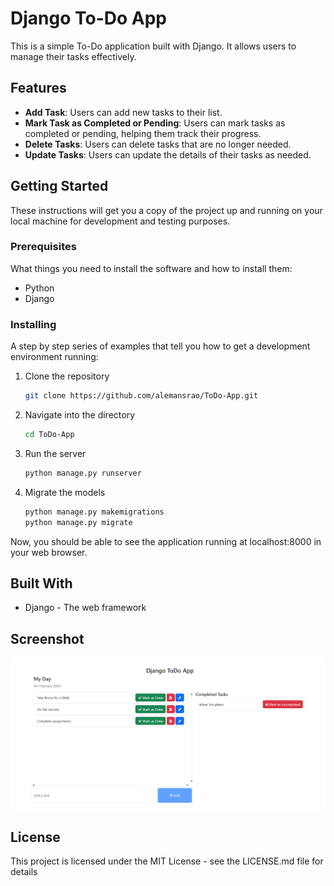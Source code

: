 # Django To-Do App

This is a simple To-Do application built with Django. It allows users to manage their tasks effectively.

## Features

- **Add Task**: Users can add new tasks to their list.
- **Mark Task as Completed or Pending**: Users can mark tasks as completed or pending, helping them track their progress.
- **Delete Tasks**: Users can delete tasks that are no longer needed.
- **Update Tasks**: Users can update the details of their tasks as needed.

## Getting Started

These instructions will get you a copy of the project up and running on your local machine for development and testing purposes.

### Prerequisites

What things you need to install the software and how to install them:

- Python
- Django

### Installing

A step by step series of examples that tell you how to get a development environment running:

1. Clone the repository
    ```bash
    git clone https://github.com/alemansrao/ToDo-App.git
    ```
2. Navigate into the directory
    ```bash
    cd ToDo-App
    ```
3. Run the server
    ```bash
    python manage.py runserver
    ```
4. Migrate the models
    ```bash
    python manage.py makemigrations
    python manage.py migrate
    ```

Now, you should be able to see the application running at localhost:8000 in your web browser.

## Built With

- Django - The web framework

## Screenshot

![Alt text](https://github.com/alemansrao/ToDo-App/blob/main/screenshot.png "Screenshot of the Site")


## License

This project is licensed under the MIT License - see the LICENSE.md file for details

